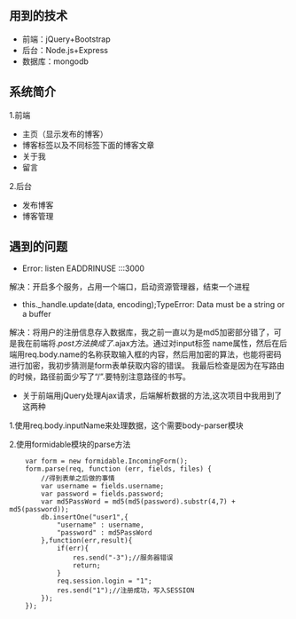 ## 用到的技术
- 前端：jQuery+Bootstrap
- 后台：Node.js+Express
- 数据库：mongodb

## 系统简介
1.前端
- 主页（显示发布的博客）
- 博客标签以及不同标签下面的博客文章
- 关于我
- 留言

2.后台
- 发布博客
- 博客管理

## 遇到的问题
- Error: listen EADDRINUSE :::3000

解决：开启多个服务，占用一个端口，启动资源管理器，结束一个进程

- this._handle.update(data, encoding);TypeError: Data must be a string or a buffer

解决：将用户的注册信息存入数据库，我之前一直以为是md5加密部分错了，可是我在前端将$.post方法换成了$.ajax方法。通过对input标签
name属性，然后在后端用req.body.name的名称获取输入框的内容，然后用加密的算法，也能将密码进行加密，我初步猜测是form表单获取内容的错误。
我最后检查是因为在写路由的时候，路径前面少写了“/”.要特别注意路径的书写。

- 关于前端用jQuery处理Ajax请求，后端解析数据的方法,这次项目中我用到了这两种

1.使用req.body.inputName来处理数据，这个需要body-parser模块

2.使用formidable模块的parse方法
```
    var form = new formidable.IncomingForm();
    form.parse(req, function (err, fields, files) {
        //得到表单之后做的事情
        var username = fields.username;
        var password = fields.password;
        var md5PassWord = md5(md5(password).substr(4,7) + md5(password));
        db.insertOne("user1",{
            "username" : username,
            "password" : md5PassWord
        },function(err,result){
            if(err){
                res.send("-3");//服务器错误
                return;
            }
            req.session.login = "1";
            res.send("1");//注册成功，写入SESSION
        });
    });
```


